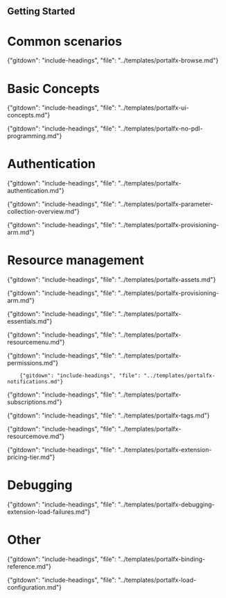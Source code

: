 
##  Getting Started

<!-- TODO:  Remove links to documents that are located in the master index or are otherwise known.  
In the meantime, some gitdown includes are commented out for npm run docs.
-->



# Common scenarios

  {"gitdown": "include-headings", "file": "../templates/portalfx-browse.md"}

  

# Basic Concepts  

  {"gitdown": "include-headings", "file": "../templates/portalfx-ui-concepts.md"}

{"gitdown": "include-headings", "file": "../templates/portalfx-no-pdl-programming.md"}

# Authentication


{"gitdown": "include-headings", "file": "../templates/portalfx-authentication.md"}

{"gitdown": "include-headings", "file": "../templates/portalfx-parameter-collection-overview.md"}

{"gitdown": "include-headings", "file": "../templates/portalfx-provisioning-arm.md"}

# Resource management

{"gitdown": "include-headings", "file": "../templates/portalfx-assets.md"}

{"gitdown": "include-headings", "file": "../templates/portalfx-provisioning-arm.md"}

{"gitdown": "include-headings", "file": "../templates/portalfx-essentials.md"}

{"gitdown": "include-headings", "file": "../templates/portalfx-resourcemenu.md"}

{"gitdown": "include-headings", "file": "../templates/portalfx-permissions.md"}

        {"gitdown": "include-headings", "file": "../templates/portalfx-notifications.md"}

{"gitdown": "include-headings", "file": "../templates/portalfx-subscriptions.md"}

{"gitdown": "include-headings", "file": "../templates/portalfx-tags.md"}

{"gitdown": "include-headings", "file": "../templates/portalfx-resourcemove.md"}

  {"gitdown": "include-headings", "file": "../templates/portalfx-extension-pricing-tier.md"}

# Debugging


  {"gitdown": "include-headings", "file": "../templates/portalfx-debugging-extension-load-failures.md"}

# Other

  {"gitdown": "include-headings", "file": "../templates/portalfx-binding-reference.md"}

  {"gitdown": "include-headings", "file": "../templates/portalfx-load-configuration.md"}
